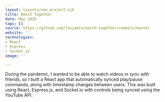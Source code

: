 ```yaml
---
layout: layouts/new-project.njk
title: Watch Together
date: May 2020
tags: []
source: https://github.com/laujamie/watch-together/commits/master
website: ''
technologies:
- React
- Express
- Socket.io
image: ''

---
```

During the pandemic, I wanted to be able to watch videos in sync with friends, so I built a React app that automatically synced play/pause commands, along with timestamp changes between users. This was built using React, Express.js, and Socket.io with controls being synced using the YouTube API.